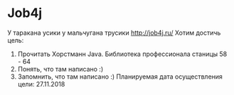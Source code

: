 # Job4j
У таракана усики
у мальчугана трусики
http://job4j.ru/
Хотим достичь цель: 
1. Прочитать Хорстманн Java. Библиотека профессионала станицы 58 - 64 
2. Понять, что там написано :)
3. Запомнить, что там написано :)
Планируемая дата осуществления цели: 27.11.2018
